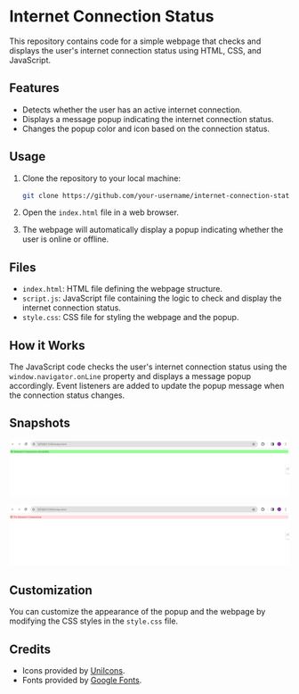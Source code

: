 # Internet Connection Status

This repository contains code for a simple webpage that checks and displays the user's internet connection status using HTML, CSS, and JavaScript.

## Features

- Detects whether the user has an active internet connection.
- Displays a message popup indicating the internet connection status.
- Changes the popup color and icon based on the connection status.

## Usage

1. Clone the repository to your local machine:

    ```bash
    git clone https://github.com/your-username/internet-connection-status.git
    ```

2. Open the `index.html` file in a web browser.

3. The webpage will automatically display a popup indicating whether the user is online or offline.

## Files

- `index.html`: HTML file defining the webpage structure.
- `script.js`: JavaScript file containing the logic to check and display the internet connection status.
- `style.css`: CSS file for styling the webpage and the popup.

## How it Works

The JavaScript code checks the user's internet connection status using the `window.navigator.onLine` property and displays a message popup accordingly. Event listeners are added to update the popup message when the connection status changes.

## Snapshots

![Screenshot of Internet Connection Available](Images/screenshot1.png)

![Screenshot of No Internet Connection](Images/screenshot2.png)

## Customization

You can customize the appearance of the popup and the webpage by modifying the CSS styles in the `style.css` file.

## Credits

- Icons provided by [UniIcons](https://iconscout.com/unicons).
- Fonts provided by [Google Fonts](https://fonts.google.com/).
